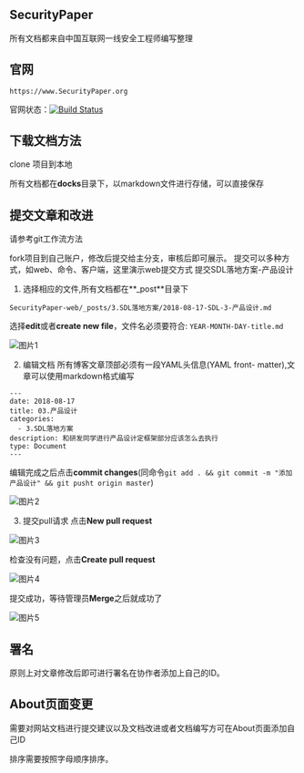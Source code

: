 ## SecurityPaper

所有文档都来自中国互联网一线安全工程师编写整理


## 官网

```
https://www.SecurityPaper.org
```

官网状态：[![Build Status](https://travis-ci.com/SecurityPaper/SecurityPaper-web.svg?branch=master)](https://travis-ci.com/SecurityPaper/SecurityPaper-web)

## 下载文档方法

clone 项目到本地

所有文档都在**docks**目录下，以markdown文件进行存储，可以直接保存



## 提交文章和改进

请参考git工作流方法

fork项目到自己账户，修改后提交给主分支，审核后即可展示。
提交可以多种方式，如web、命令、客户端，这里演示web提交方式
提交SDL落地方案-产品设计
1. 选择相应的文件,所有文档都在**_post**目录下
```
SecurityPaper-web/_posts/3.SDL落地方案/2018-08-17-SDL-3-产品设计.md
```

选择**edit**或者**create new file**，文件名必须要符合: ```YEAR-MONTH-DAY-title.md```

![图片1](https://github.com/SecurityPaper/SecurityPaper-web/raw/master/images/2018/10/github/1.png)

2. 编辑文档
所有博客文章顶部必须有一段YAML头信息(YAML front- matter),文章可以使用markdown格式编写
```
---
date: 2018-08-17
title: 03.产品设计
categories:
  - 3.SDL落地方案
description: 和研发同学进行产品设计定框架部分应该怎么去执行
type: Document
---
```

编辑完成之后点击**commit changes**(同命令```git add . && git commit -m "添加产品设计" && git pusht origin master```)

![图片2](https://github.com/SecurityPaper/SecurityPaper-web/raw/master/images/2018/10/github/2.png)

3. 提交pull请求
点击**New pull request**

![图片3](https://github.com/SecurityPaper/SecurityPaper-web/raw/master/images/2018/10/github/3.png)

检查没有问题，点击**Create pull request**

![图片4](https://github.com/SecurityPaper/SecurityPaper-web/raw/master/images/2018/10/github/4.png)

提交成功，等待管理员**Merge**之后就成功了

![图片5](https://github.com/SecurityPaper/SecurityPaper-web/raw/master/images/2018/10/github/5.png)

## 署名

原则上对文章修改后即可进行署名在协作者添加上自己的ID。

## About页面变更

需要对网站文档进行提交建议以及文档改进或者文档编写方可在About页面添加自己ID

排序需要按照字母顺序排序。
